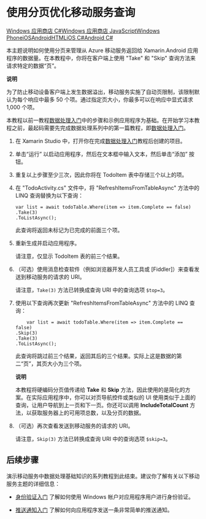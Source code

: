 ﻿<properties linkid="develop-mobile-tutorials-add-paging-to-data-xamarin-android" urlDisplayName="Add paging to data" pageTitle="Add paging to data (Xamarin Android) | Mobile Dev Center" metaKeywords="" description="Learn how to use paging to manage the amount of data returned to your Xamarin Android app from Mobile Services." metaCanonical="" disqusComments="1" umbracoNaviHide="1" documentationCenter="Mobile" title="Refine Mobile Services queries with paging" authors="" />
<tags ms.service=""
    ms.date="11/30/2014"
    wacn.date="04/11/2015"
    />

# 使用分页优化移动服务查询

<div class="dev-center-tutorial-selector sublanding"> 
	<a href="/develop/mobile/tutorials/add-paging-to-data-dotnet" title="Windows Store C#">Windows 应用商店 C#</a><a href="/develop/mobile/tutorials/add-paging-to-data-js" title="Windows Store JavaScript">Windows 应用商店 JavaScript</a><a href="/develop/mobile/tutorials/add-paging-to-data-wp8" title="Windows Phone">Windows Phone</a><a href="/develop/mobile/tutorials/add-paging-to-data-ios" title="iOS">iOS</a><a href="/develop/mobile/tutorials/add-paging-to-data-android" title="Android">Android</a><a href="/develop/mobile/tutorials/add-paging-to-data-html" title="HTML">HTML</a><a href="/develop/mobile/tutorials/add-paging-to-data-xamarin-ios" title="Xamarin.iOS">iOS C#</a><a href="/develop/mobile/tutorials/add-paging-to-data-xamarin-android" title="Xamarin.Android" class="current">Android C#</a>
</div>

本主题说明如何使用分页来管理从 Azure 移动服务返回给 Xamarin.Android 应用程序的数据量。在本教程中，你将在客户端上使用 "Take" 和 "Skip" 查询方法来请求特定的数据“页”。

<div class="dev-callout"><b>说明</b>

<p>为了防止移动设备客户端上发生数据溢出，移动服务实施了自动页限制，该限制默认为每个响应中最多 50 个项。通过指定页大小，你最多可以在响应中显式请求 1,000 个项。</p>
</div>

本教程以前一教程[数据处理入门][]中的步骤和示例应用程序为基础。在开始学习本教程之前，最起码需要先完成数据处理系列中的第一篇教程，即[数据处理入门][]。

1.  在 Xamarin Studio 中，打开你在完成[数据处理入门][]教程后创建的项目。

2.  单击“运行” 以启动应用程序，然后在文本框中输入文本，然后单击“添加” 按钮。

3.  重复以上步骤至少三次，因此你将在 TodoItem 表中存储三个以上的项。

4.  在 "TodoActivity.cs" 文件中，将 "RefreshItemsFromTableAsync" 方法中的 LINQ 查询替换为以下查询：

        var list = await todoTable.Where(item => item.Complete == false)
        .Take(3)
        .ToListAsync();

    此查询将返回未标记为已完成的前面三个项。

5.  重新生成并启动应用程序。

    请注意，仅显示 TodoItem 表的前三个结果。

6.  （可选）使用消息检查软件（例如浏览器开发人员工具或 [Fiddler]）来查看发送到移动服务的请求的 URI。

    请注意，`Take(3)` 方法已转换成查询 URI 中的查询选项 `$top=3`。

7.  使用以下查询再次更新 "RefreshItemsFromTableAsync" 方法中的 LINQ 查询：

            var list = await todoTable.Where(item => item.Complete == false)
        .Skip(3)
        .Take(3)
        .ToListAsync();

    此查询将跳过前三个结果，返回其后的三个结果。实际上这是数据的第二“页”，其页大小为三个项。

    <div class="dev-callout"><b>说明</b>

    <p>本教程将硬编码分页值传递给 <b>Take</b> 和 <b>Skip</b> 方法，因此使用的是简化的方案。在实际应用程序中，你可以对页导航控件或类似的 UI 使用类似于上面的查询，让用户导航到上一页和下一页。你还可以调用 <b>IncludeTotalCount</b> 方法，以获取服务器上的可用项总数，以及分页的数据。</p>
	</div>

8.  （可选）再次查看发送到移动服务的请求的 URI。

    请注意，`Skip(3)` 方法已转换成查询 URI 中的查询选项 `$skip=3`。

<a name="next-steps"> </a>
## 后续步骤

演示移动服务中数据处理基础知识的系列教程到此结束。建议你了解有关以下移动服务主题的详细信息：

-   [身份验证入门][]
    了解如何使用 Windows 帐户对应用程序用户进行身份验证。

-   [推送通知入门][]
    了解如何向应用程序发送一条非常简单的推送通知。

  [Windows 应用商店 C#]: /develop/mobile/tutorials/add-paging-to-data-dotnet "Windows 应用商店 C#"
  [Windows 应用商店 JavaScript]: /develop/mobile/tutorials/add-paging-to-data-js "Windows 应用商店 JavaScript"
  [Windows Phone]: /develop/mobile/tutorials/add-paging-to-data-wp8 "Windows Phone"
  [iOS]: /develop/mobile/tutorials/add-paging-to-data-ios "iOS"
  [Android]: /develop/mobile/tutorials/add-paging-to-data-android "Android"
  [HTML]: /develop/mobile/tutorials/add-paging-to-data-html "HTML"
  [iOS C#]: /develop/mobile/tutorials/add-paging-to-data-xamarin-ios "Xamarin.iOS"
  [Android C#]: /develop/mobile/tutorials/add-paging-to-data-xamarin-android "Xamarin.Android"
  [数据处理入门]: /develop/mobile/tutorials/get-started-with-data-xamarin-android
  [身份验证入门]: /develop/mobile/tutorials/get-started-with-users-xamarin-android
  [推送通知入门]: /develop/mobile/tutorials/get-started-with-push-xamarin-android
